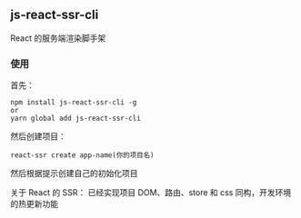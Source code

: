 ## js-react-ssr-cli

React 的服务端渲染脚手架

### 使用

首先：

```
npm install js-react-ssr-cli -g
or
yarn global add js-react-ssr-cli
```

然后创建项目：

```
react-ssr create app-name(你的项目名)
```

然后根据提示创建自己的初始化项目

关于 React 的 SSR：
已经实现项目 DOM、路由、store 和 css 同构，开发环境的热更新功能
